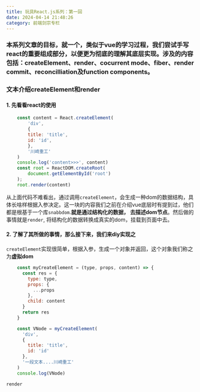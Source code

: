 ```yaml
---
title: 玩具React.js系列：第一回
date: 2024-04-14 21:48:26
category: 前端剑宗专栏
---
```


### 本系列文章的目标，就一个，类似于vue的学习过程，我们尝试手写react的重要组成部分，以便更为彻底的理解其底层实现。涉及的内容包括：createElement、render、cocurrent mode、fiber、render commit、reconcilliation及function components。

### 文本介绍createElement和render

#### 1. 先看看react的使用
```javascript
    const content = React.createElement(
        'div',
        {
        title: 'title',
        id: 'id',
        },
        '川崎重工'
    )
    console.log('content>>>', content)
    const root = ReactDOM.createRoot(
        document.getElementById('root')
    );
    root.render(content)
```

从上面代码不难看出，通过调用`createElement`，会生成一种dom的数据结构，具体长啥样根据入参决定。这一块的内容我们之前在介绍vue底层时有提到过，他们都是根基于一个库`snabbdom`.**就是通过结构化的数据， 去描述dom节点**。然后做的事情就是`render`, 将结构化的数据转换成真实的dom，挂载到页面中去。
<img src="/img/reactjs系列1_1.gif" alt="">


#### 2. 了解了其所做的事情，那么接下来，我们来diy实现之
`createElement`实现很简单，根据入参，生成一个对象并返回，这个对象我们称之为**虚拟dom**
```javascript
    const myCreateElement = (type, props, content) => {
      const res = {
        type: type,
        props: {
          ...props
        },
        child: content
      }
      return res
    }

    const VNode = myCreateElement(
      'div',
      {
        title: 'title',
        id: 'id'
      },
      '一段文本....川崎重工'
    )
    console.log(VNode)
```

`render`









<!-- `代数效应`: 看了tm一圈，愣是没看懂。 -->



